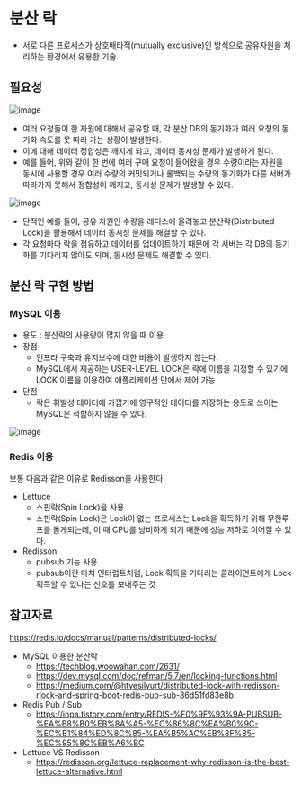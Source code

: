 # 분산 락
* 서로 다른 프로세스가 상호배타적(mutually exclusive)인 방식으로 공유자원을 처리하는 환경에서 유용한 기술

## 필요성

![image](https://github.com/kmularise/TIL/assets/106499310/3bc3736e-053c-415a-8aae-0a8e5f9ab130)

* 여러 요청들이 한 자원에 대해서 공유할 때, 각 분산 DB의 동기화가 여러 요청의 동기화 속도를 못 따라 가는 상황이 발생한다.
* 이에 대해 데이터 정합성은 깨지게 되고, 데이터 동시성 문제가 발생하게 된다.
* 예를 들어, 위와 같이 한 번에 여러 구매 요청이 들어왔을 경우 수량이라는 자원을 동시에 사용할 경우 여러 수량의 커밋되거나 롤백되는 수량의 동기화가 다른 서버가 따라가지 못해서 정합성이 깨지고, 동시성 문제가 발생할 수 있다.

![image](https://github.com/kmularise/TIL/assets/106499310/2ae7ca18-d8a8-4263-a5d0-ce30e3e666ee)

* 단적인 예를 들어, 공유 자원인 수량을 레디스에 올려놓고 분산락(Distributed Lock)을 활용해서 데이터 동시성 문제를 해결할 수 있다.
* 각 요청마다 락을 점유하고 데이터를 업데이트하기 때문에 각 서버는 각 DB의 동기화를 기다리지 않아도 되며, 동시성 문제도 해결할 수 있다.

## 분산 락 구현 방법
### MySQL 이용
* 용도 : 분산락의 사용량이 많지 않을 때 이용
* 장점 
    * 인프라 구축과 유지보수에 대한 비용이 발생하지 않는다.
    * MySQL에서 제공하는 USER-LEVEL LOCK은 락에 이름을 지정할 수 있기에 LOCK 이름을 이용하여 애플리케이션 단에서 제어 가능
* 단점
    * 락은 휘발성 데이터에 가깝기에 영구적인 데이터를 저장하는 용도로 쓰이는 MySQL은 적합하지 않을 수 있다.

![image](https://github.com/kmularise/TIL/assets/106499310/fdb7d20e-7bb6-4a2a-b135-0316864e2006)

### Redis 이용
보통 다음과 같은 이유로 Redisson을 사용한다.
* Lettuce
    * 스핀락(Spin Lock)을 사용
    * 스핀락(Spin Lock)은 Lock이 없는 프로세스는 Lock을 획득하기 위해 무한루프를 돌게되는데, 이 때 CPU를 낭비하게 되기 때문에 성능 저하로 이어질 수 있다.
* Redisson
    * pubsub 기능 사용
    * pubsub이란 마치 인터럽트처럼, Lock 획득을 기다리는 클라이언트에게 Lock 획득할 수 있다는 신호를 보내주는 것

## 참고자료
https://redis.io/docs/manual/patterns/distributed-locks/
* MySQL 이용한 분산락
    * https://techblog.woowahan.com/2631/
    * https://dev.mysql.com/doc/refman/5.7/en/locking-functions.html
    * https://medium.com/@htyesilyurt/distributed-lock-with-redisson-rlock-and-spring-boot-redis-pub-sub-86d51fd83e8b
* Redis Pub / Sub
    * https://inpa.tistory.com/entry/REDIS-%F0%9F%93%9A-PUBSUB-%EA%B8%B0%EB%8A%A5-%EC%86%8C%EA%B0%9C-%EC%B1%84%ED%8C%85-%EA%B5%AC%EB%8F%85-%EC%95%8C%EB%A6%BC
* Lettuce VS Redisson
    * https://redisson.org/lettuce-replacement-why-redisson-is-the-best-lettuce-alternative.html

<!-- https://wildeveloperetrain.tistory.com/280 -->
<!-- https://serverwizard.tistory.com/281 -->
<!-- https://velog.io/@znftm97/%EB%8F%99%EC%8B%9C%EC%84%B1-%EB%AC%B8%EC%A0%9C-%ED%95%B4%EA%B2%B0%ED%95%98%EA%B8%B0-V3-%EB%B6%84%EC%82%B0-DB-%ED%99%98%EA%B2%BD%EC%97%90%EC%84%9C-%EB%B6%84%EC%82%B0-%EB%9D%BDDistributed-Lock-%ED%99%9C%EC%9A%A9 -->
<!-- https://velog.io/@hgs-study/redisson-distributed-lock -->